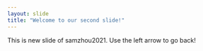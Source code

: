 ```yaml
---
layout: slide
title: "Welcome to our second slide!"
---
```

This is new slide of samzhou2021.
Use the left arrow to go back!